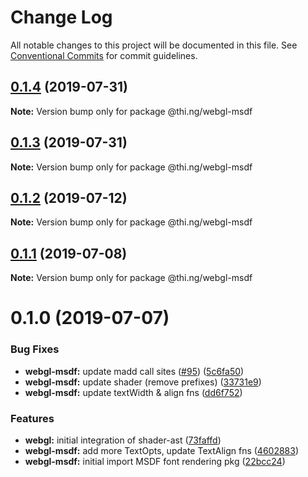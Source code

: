 # Change Log

All notable changes to this project will be documented in this file.
See [Conventional Commits](https://conventionalcommits.org) for commit guidelines.

## [0.1.4](https://github.com/thi-ng/umbrella/compare/@thi.ng/webgl-msdf@0.1.3...@thi.ng/webgl-msdf@0.1.4) (2019-07-31)

**Note:** Version bump only for package @thi.ng/webgl-msdf





## [0.1.3](https://github.com/thi-ng/umbrella/compare/@thi.ng/webgl-msdf@0.1.2...@thi.ng/webgl-msdf@0.1.3) (2019-07-31)

**Note:** Version bump only for package @thi.ng/webgl-msdf





## [0.1.2](https://github.com/thi-ng/umbrella/compare/@thi.ng/webgl-msdf@0.1.1...@thi.ng/webgl-msdf@0.1.2) (2019-07-12)

**Note:** Version bump only for package @thi.ng/webgl-msdf





## [0.1.1](https://github.com/thi-ng/umbrella/compare/@thi.ng/webgl-msdf@0.1.0...@thi.ng/webgl-msdf@0.1.1) (2019-07-08)

**Note:** Version bump only for package @thi.ng/webgl-msdf





# 0.1.0 (2019-07-07)


### Bug Fixes

* **webgl-msdf:** update madd call sites ([#95](https://github.com/thi-ng/umbrella/issues/95)) ([5c6fa50](https://github.com/thi-ng/umbrella/commit/5c6fa50))
* **webgl-msdf:** update shader (remove prefixes) ([33731e9](https://github.com/thi-ng/umbrella/commit/33731e9))
* **webgl-msdf:** update textWidth & align fns ([dd6f752](https://github.com/thi-ng/umbrella/commit/dd6f752))


### Features

* **webgl:** initial integration of shader-ast ([73faffd](https://github.com/thi-ng/umbrella/commit/73faffd))
* **webgl-msdf:** add more TextOpts, update TextAlign fns ([4602883](https://github.com/thi-ng/umbrella/commit/4602883))
* **webgl-msdf:** initial import MSDF font rendering pkg ([22bcc24](https://github.com/thi-ng/umbrella/commit/22bcc24))
